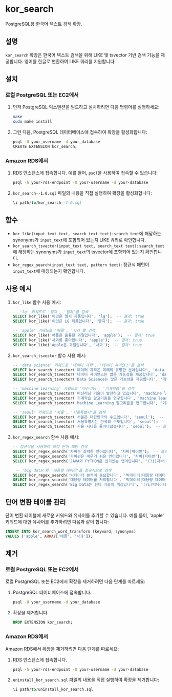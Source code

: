 # kor_search

PostgreSQL용 한국어 텍스트 검색 확장.

## 설명

`kor_search` 확장은 한국어 텍스트 검색을 위해 LIKE 및 tsvector 기반 검색 기능을 제공합니다. 영어를 한글로 변환하여 LIKE 쿼리를 지원합니다.

## 설치

### 로컬 PostgreSQL 또는 EC2에서

1. 먼저 PostgreSQL 익스텐션을 빌드하고 설치하려면 다음 명령어를 실행하세요:

    ```sh
    make
    sudo make install
    ```

2. 그런 다음, PostgreSQL 데이터베이스에 접속하여 확장을 활성화합니다:

    ```sh
    psql -U your_username -d your_database
    CREATE EXTENSION kor_search;
    ```

### Amazon RDS에서

1. RDS 인스턴스에 접속합니다. 예를 들어, `psql`을 사용하여 접속할 수 있습니다:

    ```sh
    psql -h your-rds-endpoint -U your-username -d your-database
    ```

2. `kor_search--1.0.sql` 파일의 내용을 직접 실행하여 확장을 활성화합니다:

    ```sql
    \i path/to/kor_search--1.0.sql
    ```

## 함수

- `kor_like(input_text text, search_text text)`: `search_text`에 해당하는 synonyms가 `input_text`에 포함되어 있는지 LIKE 쿼리로 확인합니다.
- `kor_search_tsvector(input_text text, search_text text)`: `search_text`에 해당하는 synonyms가 `input_text`의 tsvector에 포함되어 있는지 확인합니다.
- `kor_regex_search(input_text text, pattern text)`: 정규식 패턴이 `input_text`에 매칭되는지 확인합니다.

## 사용 예시

1. `kor_like` 함수 사용 예시:

    ```sql
    -- 'lg' 키워드로 '엘지', '앨지'를 검색
    SELECT kor_like('이것은 엘지 제품입니다', 'lg');  -- 결과: true
    SELECT kor_like('이것은 LG 제품입니다', '엘지');  -- 결과: true

    -- 'apple' 키워드로 '애플', '사과'를 검색
    SELECT kor_like('애플은 훌륭한 과일입니다', 'apple');  -- 결과: true
    SELECT kor_like('사과를 좋아합니다', 'apple');  -- 결과: true
    SELECT kor_like('Apple은 과일입니다', '사과');  -- 결과: true
    ```

2. `kor_search_tsvector` 함수 사용 예시:

    ```sql
    -- 'data science' 키워드로 '데이터 과학', '데이터 사이언스'를 검색
    SELECT kor_search_tsvector('데이터 과학은 미래의 유망한 분야입니다', 'data science');  -- 결과: true
    SELECT kor_search_tsvector('데이터 사이언스는 많은 가능성을 제공합니다', 'data science');  -- 결과: true
    SELECT kor_search_tsvector('Data Science는 많은 가능성을 제공합니다', '데이터 과학');  -- 결과: true

    -- 'machine learning' 키워드로 '머신러닝', '기계학습'을 검색
    SELECT kor_search_tsvector('머신러닝 기술이 발전하고 있습니다', 'machine learning');  -- 결과: true
    SELECT kor_search_tsvector('기계학습 알고리즘을 연구합니다', 'machine learning');  -- 결과: true
    SELECT kor_search_tsvector('Machine Learning 알고리즘을 연구합니다', '기계학습');  -- 결과: true

    -- 'seoul' 키워드로 '서울', '서울특별시'를 검색
    SELECT kor_search_tsvector('서울은 대한민국의 수도입니다', 'seoul');  -- 결과: true
    SELECT kor_search_tsvector('서울특별시는 한국의 수도입니다', 'seoul');  -- 결과: true
    SELECT kor_search_tsvector('서울 시내를 돌아다녔습니다', 'seoul');  -- 결과: true
    ```

3. `kor_regex_search` 함수 사용 예시:

   ```sql
   -- 정규식을 사용하여 특정 단어 패턴 검색
   SELECT kor_regex_search('자바는 강력한 언어입니다', '자바|파이썬');  -- 결과: true
   SELECT kor_regex_search('파이썬은 배우기 쉬운 언어입니다', '자바|파이썬');  -- 결과: true
   SELECT kor_regex_search('JAVA와 PYTHON은 인기있는 언어입니다', '(?i)자바|파이썬');  -- 결과: true

    -- 'big data'와 '대용량 데이터'를 정규식으로 검색
   SELECT kor_regex_search('빅데이터 분석이 중요합니다', '빅데이터|대용량 데이터');  -- 결과: true
   SELECT kor_regex_search('대용량 데이터를 처리합니다', '빅데이터|대용량 데이터');  -- 결과: true
   SELECT kor_regex_search('Big Data는 현대 기술의 핵심입니다', '(?i)빅데이터|대용량 데이터');  -- 결과: true
   ```

## 단어 변환 테이블 관리

단어 변환 테이블에 새로운 키워드와 유사어를 추가할 수 있습니다. 예를 들어, 'apple' 키워드에 대한 유사어를 추가하려면 다음과 같이 합니다:

```sql
INSERT INTO kor_search_word_transform (keyword, synonyms)
VALUES ('apple', ARRAY['애플', '사과']);
```
## 제거

### 로컬 PostgreSQL 또는 EC2에서

로컬 PostgreSQL 또는 EC2에서 확장을 제거하려면 다음 단계를 따르세요:

1. PostgreSQL 데이터베이스에 접속합니다.

    ```sh
    psql -U your_username -d your_database
    ```

2. 확장을 제거합니다.

    ```sql
    DROP EXTENSION kor_search;
    ```

### Amazon RDS에서

Amazon RDS에서 확장을 제거하려면 다음 단계를 따르세요:

1. RDS 인스턴스에 접속합니다.

    ```sh
    psql -h your-rds-endpoint -U your-username -d your-database
    ```

2. `uninstall_kor_search.sql` 파일의 내용을 직접 실행하여 확장을 제거합니다:

    ```sql
    \i path/to/uninstall_kor_search.sql
    ```
